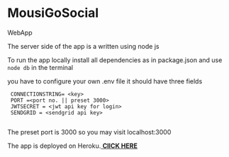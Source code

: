 # MousiGoSocial
WebApp

The server side of the app is a written using node js

To run the app locally install all dependencies as in package.json and use `node db` in the terminal

you have to configure your own .env file
it should have three fields

`
CONNECTIONSTRING= <key>`<br>`
PORT =<port no. || preset 3000>`<br>`
JWTSECRET = <jwt api key for login>`<br>`
SENDGRID = <sendgrid api key>`<br>`
`

The preset port is 3000 so you may visit localhost:3000

The app is deployed on Heroku.<a href = "https://letsgosocial.herokuapp.com/" target = _blank> <b><u>ClICK HERE</u></b></a>
